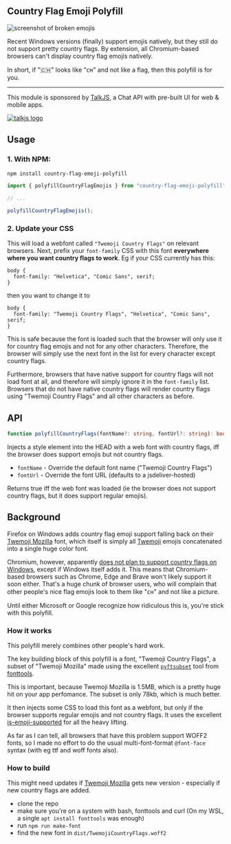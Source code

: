 ## Country Flag Emoji Polyfill

![screenshot of broken emojis](https://user-images.githubusercontent.com/703546/159265695-1ed79f91-2398-4e02-a38d-7aa67426d945.png)

Recent Windows versions (finally) support emojis natively, but they still do not support pretty country flags. By extension, all Chromium-based browsers can't display country flag emojis natively.

In short, if "🇨🇭" looks like "ᴄʜ" and not like a flag, then this polyfill is for you.

---

This module is sponsored by [TalkJS](https://talkjs.com), a Chat API with pre-built UI for web & mobile apps.

[![talkjs logo](https://user-images.githubusercontent.com/703546/159268048-19871f36-90f2-409f-ad9f-af711abc8302.png)](https://talkjs.com)

## Usage

### 1. With NPM:

```sh
npm install country-flag-emoji-polyfill
```

```js
import { polyfillCountryFlagEmojis } from "country-flag-emoji-polyfill";

// ...

polyfillCountryFlagEmojis();
```

### 2. Update your CSS

This will load a webfont called `"Twemoji Country Flags"` on relevant browsers. Next, prefix your `font-family` CSS with this font **everywhere where you want country flags to work**. Eg if your CSS currently has this:

```
body {
  font-family: "Helvetica", "Comic Sans", serif;
}
```

then you want to change it to

```
body {
  font-family: "Twemoji Country Flags", "Helvetica", "Comic Sans", serif;
}
```

This is safe because the font is loaded such that the browser will only use it for country flag emojis and not for any other characters. Therefore, the browser will simply use the next font in the list for every character except country flags.

Furthermore, browsers that have native support for country flags will not load font at all, and therefore will simply ignore it in the `font-family` list. Browsers that do not have native country flags will render country flags using "Twemoji Country Flags" and all other characters as before.

## API

```ts
function polyfillCountryFlags(fontName?: string, fontUrl?: string): boolean;
```

Injects a style element into the HEAD with a web font with country flags, iff the browser does support emojis but not country flags.

- `fontName` - Override the default font name ("Twemoji Country Flags")
- `fontUrl` - Override the font URL (defaults to a jsdeliver-hosted)

Returns true iff the web font was loaded (ie the browser does not support country flags, but it does support regular emojis).

## Background

Firefox on Windows adds country flag emoji support falling back on their [Twemoji Mozilla](https://github.com/mozilla/twemoji-colr) font, which itself is simply all [Twemoji](https://twemoji.twitter.com/) emojis concatenated into a single huge color font.

Chromium, however, apparently [does not plan to support country flags on Windows](https://bugs.chromium.org/p/chromium/issues/detail?id=1209677#c5), except if Windows itself adds it. This means that Chromium-based browsers such as Chrome, Edge and Brave won't likely support it soon either. That's a huge chunk of browser users, who will complain that other people's nice flag emojis look to them like "ᴄʜ" and not like a picture.

Until either Microsoft or Google recognize how ridiculous this is, you're stick with this polyfill.

### How it works

This polyfill merely combines other people's hard work.

The key building block of this polyfill is a font, "Twemoji Country Flags", a subset of "Twemoji Mozilla" made using the excellent [`pyftsubset`](https://fonttools.readthedocs.io/en/latest/subset/index.html) tool from [fonttools](https://github.com/fonttools/fonttools).

This is important, because Twemoji Mozilla is 1.5MB, which is a pretty huge hit on your app perfomance. The subset is only 78kb, which is much better.

It then injects some CSS to load this font as a webfont, but only if the browser supports regular emojis and not country flags. It uses the excellent [is-emoji-supported](https://github.com/koala-interactive/is-emoji-supported) for all the heavy lifting.

As far as I can tell, all browsers that have this problem support WOFF2 fonts, so I made no effort to do the usual multi-font-format `@font-face` syntax (with eg ttf and woff fonts also).

### How to build

This might need updates if [Twemoji Mozilla](https://github.com/mozilla/twemoji-colr) gets new version - especially if new country flags are added.

- clone the repo
- make sure you're on a system with bash, fonttools and curl (On my WSL, a single `apt install fonttools` was enough)
- run `npm run make-font`
- find the new font in `dist/TwemojiCountryFlags.woff2`
